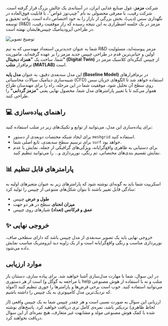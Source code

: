 شرکت **مزمز**، غول صنایع غذایی ایران، در آستانه‌ی یک چالش بزرگ قرار گرفته است. شرکت رقیب، با معرفی محصولی به نام "چیپ‌توز غواص"، با قابلیت فوق‌العاده در نگهداری سس (دیپ)، بخش بزرگی از بازار را به خود اختصاص داده است. واحد تحقیق و توسعه (R&D) مزمز در یک جلسه اضطراری به این نتیجه رسیده که راز موفقیت رقیب، در طراحی آیرودینامیک چیپس‌هایشان نهفته است.

![توضیح تصویر](https://s6.uplod.ir/i/01163/vf51y0knz218.jpg)

شما به عنوان جدیدترین استعداد مهندسی که به تیم R&D مزمز پیوسته‌اید، مسئولیت اولین و حیاتی‌ترین قدم در طراحی چیپس جدید مزمز  را بر عهده گرفته‌اید. ماموریت شما، ساخت یک **"همزاد دیجیتال" (Digital Twin)** از چیپس کنگره‌ای کلاسیک مزمز در نرم‌افزار **متلب (MATLAB)** است.

این مدل سه‌بعدی دقیق، به عنوان **مدل پایه (Baseline Model)** در نرم‌افزارهای شبیه‌سازی دینامیک سیالات محاسباتی (CFD) استفاده خواهد شد تا الگوهای جریان سس روی سطح آن تحلیل شود. موفقیت شما در این مرحله، راه را برای مهندسان طراح هموار می‌کند تا با تغییر پارامترهای مدل شما، محصول نهایی یعنی **"مزمز گردابی"** را طراحی کنند.

## 💻 راهنمای پیاده‌سازی

برای پیاده‌سازی این مدل، می‌توانید از توابع و تکنیک‌های زیر در متلب استفاده کنید:

+ برای ایجاد شبکه مختصات دوبعدی از دستور `meshgrid` استفاده کنید.
+ برای ترسیم سطح سه‌بعدی، تابع اصلی شما `surf` خواهد بود.
+ برای دستیابی به ظاهری واقع‌گرایانه، ویژگی‌های گرافیکی از جمله، نمایش یا عدم نمایش تقسیم بندی‌های مختصاتی، تم رنگی، نورپردازی و... را می‌توانید تنظیم کنید.

## 📊 پارامترهای قابل تنظیم

اسکریپت شما باید به گونه‌ای نوشته شود که پارامترهای زیر به عنوان متغیرهای اولیه به سادگی قابل تغییر باشند تا بتوان شکل‌های متنوعی از چیپس را تولید کرد:

+ **طول و عرض** چیپس
+ **میزان انحنای** سطح در هر دو جهت
+ **عمق و فرکانس (تعداد)** شیارهای روی چیپس

## ✨ خروجی نهایی

خروجی نهایی باید یک تصویر سه‌بعدی از مدل چیپس باشد که دارای سطحی صاف، نورپردازی مناسب و رنگی واقع‌گرایانه است و از یک زاویه دید ایزومتریک مناسب نمایش داده می‌شود.

## موارد ارزیابی
در این سوال، شما با مهارت مدل‌سازی آشنا خواهید شد. برای پیاده سازی، دستتان باز است از هر دستوری (با مراجعه به گوگل و help متلب و نه با استفاده از هوش مصنوعی مولد!) می‌توانید استفاده کنید.
خوب است برخی فرض‌ها و پارامتر‌ها را جوری تنظیم کنید که نزدیک‌ترین مدل کامپیوتری به یک چیپس را داشته باشیم.

ارزیابی این سوال به صورت نسبی است و هر چقدر چیپس شما به یک چیپس واقعی (از لحاظ ظاهری) نزدیکتر باشد، نمره‌ی کامل تری دریافت خواهید کرد.
پاسخ‌های نوشته شده با کمک هوش مصنوعی مولد و مشابهت غیر متعارف، هیچ نمره‌ای از این سوال دریافت نخواهند کرد.